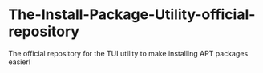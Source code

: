 # The-Install-Package-Utility-official-repository
The official repository for the TUI utility to make installing APT packages easier!
